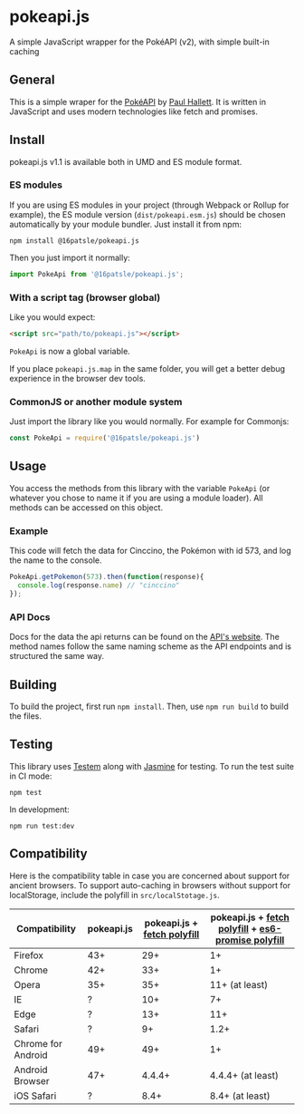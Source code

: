 # pokeapi.js
A simple JavaScript wrapper for the PokéAPI (v2), with simple built-in caching

## General
This is a simple wraper for the [PokéAPI](http://pokeapi.co) by [Paul Hallett](http://phalt.co). It is written in JavaScript and uses modern technologies like fetch and promises.

## Install
pokeapi.js v1.1 is available both in UMD and ES module format.

### ES modules
If you are using ES modules in your project (through Webpack or Rollup for example), the ES module version (`dist/pokeapi.esm.js`) should be chosen automatically by your module bundler. Just install it from npm:

```
npm install @16patsle/pokeapi.js
```

Then you just import it normally:

```javascript
import PokeApi from '@16patsle/pokeapi.js';
```

### With a script tag (browser global)
Like you would expect:
```html
<script src="path/to/pokeapi.js"></script>
```
`PokeApi` is now a global variable.

If you place `pokeapi.js.map` in the same folder, you will get a better debug experience in the browser dev tools.

### CommonJS or another module system
Just import the library like you would normally. For example for Commonjs:

```javascript
const PokeApi = require('@16patsle/pokeapi.js')
```

## Usage
You access the methods from this library with the variable `PokeApi` (or whatever you chose to name it if you are using a module loader). All methods can be accessed on this object.

### Example
This code will fetch the data for Cinccino, the Pokémon with id 573, and log the name to the console.

```javascript
PokeApi.getPokemon(573).then(function(response){
  console.log(response.name) // "cinccino"
});
```

### API Docs
Docs for the data the api returns can be found on the [API's website](https://pokeapi.co/docsv2/). The method names follow the same naming scheme as the API endpoints and is structured the same way.

## Building
To build the project, first run `npm install`. Then, use `npm run build` to build the files.

## Testing
This library uses [Testem](https://github.com/testem/testem) along with [Jasmine](https://jasmine.github.io/) for testing. To run the test suite in CI mode:

```
npm test
```

In development:

```
npm run test:dev
```

## Compatibility
Here is the compatibility table in case you are concerned about support for ancient browsers. To support auto-caching in browsers without support for localStorage, include the polyfill in `src/localStotage.js`.

| Compatibility      | pokeapi.js | pokeapi.js + [fetch polyfill](https://github.com/github/fetch) | pokeapi.js + [fetch polyfill](https://github.com/github/fetch) + [es6-promise polyfill](https://github.com/stefanpenner/es6-promise) |
|--------------------|------------|----------------------------------------------------------------|--------------------------------------------------------------------------------------------------------------------------------------|
| Firefox            | 43+        | 29+                                                            | 1+                                                                                                                                   |
| Chrome             | 42+        | 33+                                                            | 1+                                                                                                                                   |
| Opera              | 35+        | 35+                                                            | 11+ (at least)                                                                                                                       |
| IE                 | ?          | 10+                                                            | 7+                                                                                                                                   |
| Edge               | ?          | 13+                                                            | 11+                                                                                                                                  |
| Safari             | ?          | 9+                                                             | 1.2+                                                                                                                                 |
| Chrome for Android | 49+        | 49+                                                            | 1+                                                                                                                                   |
| Android Browser    | 47+        | 4.4.4+                                                         | 4.4.4+ (at least)                                                                                                                    |
| iOS Safari         | ?          | 8.4+                                                           | 8.4+ (at least)                                                                                                                      |
